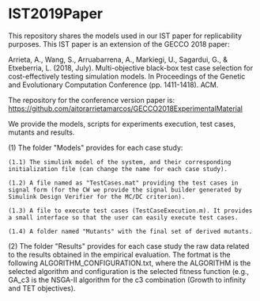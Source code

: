# IST2019Paper

This repository shares the models used in our IST paper for replicability purposes. This IST paper is an extension of the GECCO 2018 paper:

Arrieta, A., Wang, S., Arruabarrena, A., Markiegi, U., Sagardui, G., & Etxeberria, L. (2018, July). Multi-objective black-box test case selection for cost-effectively testing simulation models. In Proceedings of the Genetic and Evolutionary Computation Conference (pp. 1411-1418). ACM.

The repository for the conference version paper is: https://github.com/aitorarrietamarcos/GECCO2018ExperimentalMaterial

We provide the models, scripts for experiments execution, test cases, mutants and results.

(1) The folder "Models" provides for each case study:
	
	(1.1) The simulink model of the system, and their corresponding initialization file (can change the name for each case study).
	
	(1.2) A file named as "TestCases.mat" providing the test cases in signal form (for the CW we provide the signal builder generated by Simulink Design Verifier for the MC/DC criterion).
	
	(1.3) A file to execute test cases (TestCaseExecution.m). It provides a small interface so that the user can easily execute test cases.
	
	(1.4) A folder named "Mutants" with the final set of derived mutants.

(2) The folder "Results" provides for each case study the raw data related to the results obtained in the empirical evaluation. The fortmat is the following ALGORITHM_CONFIGURATION.txt, where the ALGORITHM is the selected algorithm and configuration is the selected fitness function (e.g., GA_c3 is the NSGA-II algorithm for the c3 combination (Growth to infinity and TET objectives). 
